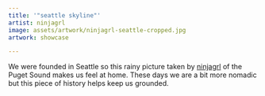 ```yaml
---
title: '"seattle skyline"'
artist: ninjagrl
image: assets/artwork/ninjagrl-seattle-cropped.jpg
artwork: showcase

---
```


We were founded in Seattle so this rainy picture taken by <a href="http://ninjagrl.com">ninjagrl</a> of the Puget Sound makes us feel at home. These days we are a bit more nomadic but this piece of history helps keep us grounded.
